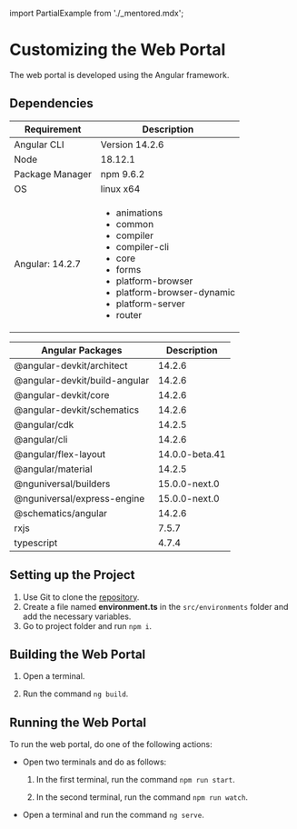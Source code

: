 import PartialExample from './_mentored.mdx';

# Customizing the Web Portal

The <PartialExample mentored /> web portal is developed using the Angular framework.

## Dependencies

| Requirement         | Description    |
|--------------|-----------|
|Angular CLI |Version 14.2.6|
|Node|18.12.1|
|Package Manager|npm 9.6.2|
|OS |linux x64|
|Angular: 14.2.7|<ul><li>animations</li><li>common</li><li>compiler</li><li>compiler-cli</li><li>core</li><li>forms</li><li>platform-browser</li><li>platform-browser-dynamic</li><li>platform-server</li><li>router</li></ul>|

| Angular Packages| Description|
|--------------|-----------|
|@angular-devkit/architect |14.2.6|
|@angular-devkit/build-angular|14.2.6|
|@angular-devkit/core|14.2.6|
|@angular-devkit/schematics|14.2.6|
|@angular/cdk|14.2.5|
|@angular/cli|14.2.6|
|@angular/flex-layout|14.0.0-beta.41|
|@angular/material|14.2.5|
|@nguniversal/builders|15.0.0-next.0|
|@nguniversal/express-engine|15.0.0-next.0|
|@schematics/angular|14.2.6|
|rxjs|7.5.7|
|typescript|4.7.4|

## Setting up the Project

1. Use Git to clone the [repository](https://github.com/ELEVATE-Project/mentorED-Portal.git).
2. Create a file named **environment.ts** in the  `src/environments` folder and add the necessary variables.
3. Go to project folder and run `npm i`.

## Building the Web Portal

1. Open a terminal.

2. Run the command `ng build`.

## Running the Web Portal

To run the web portal, do one of the following actions:

* Open two terminals and do as follows:

    1. In the first terminal, run the command `npm run start`.

    2. In the second terminal, run the command `npm run watch`.

* Open a terminal and run the command `ng serve`.


